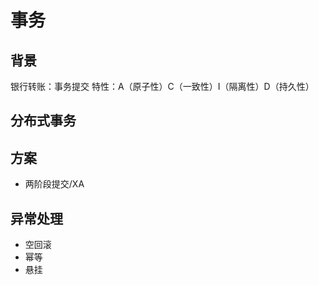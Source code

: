 
# 事务
## 背景

银行转账：事务提交
特性：A（原子性）C（一致性）I（隔离性）D（持久性）

## 分布式事务

## 方案

- 两阶段提交/XA

## 异常处理

- 空回滚
- 幂等
- 悬挂